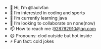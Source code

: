 - 👋 Hi, I’m @laolvfan
- 👀 I’m interested in coding and sports
- 🌱 I’m currently learning java
- 💞️ I’m looking to collaborate on none(now)
- 📫 How to reach me :928782910@qq.com
- 😄 Pronouns: clod outside but hot inside
- ⚡ Fun fact: cold jokes

<!---
laolvfan/laolvfan is a ✨ special ✨ repository because its `README.md` (this file) appears on your GitHub profile.
You can click the Preview link to take a look at your changes.
--->

